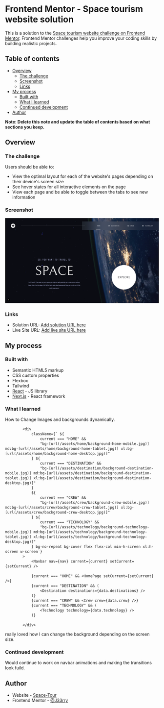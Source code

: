 # Frontend Mentor - Space tourism website solution

This is a solution to the [Space tourism website challenge on Frontend Mentor](https://www.frontendmentor.io/challenges/space-tourism-multipage-website-gRWj1URZ3). Frontend Mentor challenges help you improve your coding skills by building realistic projects.

## Table of contents

-   [Overview](#overview)
    -   [The challenge](#the-challenge)
    -   [Screenshot](#screenshot)
    -   [Links](#links)
-   [My process](#my-process)
    -   [Built with](#built-with)
    -   [What I learned](#what-i-learned)
    -   [Continued development](#continued-development)
-   [Author](#author)

**Note: Delete this note and update the table of contents based on what sections you keep.**

## Overview

### The challenge

Users should be able to:

-   View the optimal layout for each of the website's pages depending on their device's screen size
-   See hover states for all interactive elements on the page
-   View each page and be able to toggle between the tabs to see new information

### Screenshot

![](./screenshot.png)

### Links

-   Solution URL: [Add solution URL here](https://your-solution-url.com)
-   Live Site URL: [Add live site URL here](https://your-live-site-url.com)

## My process

### Built with

-   Semantic HTML5 markup
-   CSS custom properties
-   Flexbox
-   Tailwind
-   [React](https://reactjs.org/) - JS library
-   [Next.js](https://nextjs.org/) - React framework

### What I learned

How to Change Images and backgrounds dynamically.

```
        <div
            className={` ${
                current === "HOME" &&
                "bg-[url(/assets/home/background-home-mobile.jpg)] md:bg-[url(/assets/home/background-home-tablet.jpg)] xl:bg-[url(/assets/home/background-home-desktop.jpg)]"
            } ${
                current === "DESTINATION" &&
                "bg-[url(/assets/destination/background-destination-mobile.jpg)] md:bg-[url(/assets/destination/background-destination-tablet.jpg)] xl:bg-[url(/assets/destination/background-destination-desktop.jpg)]"
            }
            ${
                current === "CREW" &&
                "bg-[url(/assets/crew/background-crew-mobile.jpg)] md:bg-[url(/assets/crew/background-crew-tablet.jpg)] xl:bg-[url(/assets/crew/background-crew-desktop.jpg)]"
            } ${
                current === "TECHNOLOGY" &&
                "bg-[url(/assets/technology/background-technology-mobile.jpg)] md:bg-[url(/assets/technology/background-technology-tablet.jpg)] xl:bg-[url(/assets/technology/background-technology-desktop.jpg)]"
            } bg-no-repeat bg-cover flex flex-col min-h-screen xl:h-screen w-screen`}
        >
            <Navbar nav={nav} current={current} setCurrent={setCurrent} />

            {current === "HOME" && <HomePage setCurrent={setCurrent} />}
            {current === "DESTINATION" && (
                <Destination destinations={data.destinations} />
            )}
            {current === "CREW" && <Crew crew={data.crew} />}
            {current === "TECHNOLOGY" && (
                <Technology technology={data.technology} />
            )}

        </div>
```

really loved how I can change the background depending on the screen size.

### Continued development

Would continue to work on navbar animations and making the transitions look fuild.

## Author

-   Website - [Space-Tour](https://www.your-site.com)
-   Frontend Mentor - [@J33rry](https://www.frontendmentor.io/profile/J33rry)
